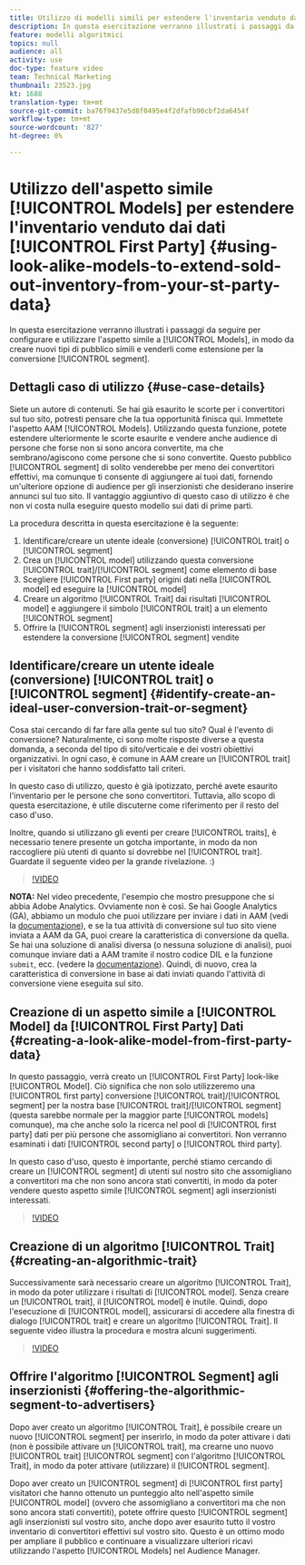 ```yaml
---
title: Utilizzo di modelli simili per estendere l'inventario venduto dai dati di prime parti
description: In questa esercitazione verranno illustrati i passaggi da seguire per configurare e utilizzare modelli simili a quelli disponibili, in modo da creare nuovi tipi di pubblico simili e venderli come estensione per il segmento di conversione.
feature: modelli algoritmici
topics: null
audience: all
activity: use
doc-type: feature video
team: Technical Marketing
thumbnail: 23523.jpg
kt: 1688
translation-type: tm+mt
source-git-commit: ba76f9437e5d8f0495e4f2dfafb90cbf2da6454f
workflow-type: tm+mt
source-wordcount: '827'
ht-degree: 0%

---
```



# Utilizzo dell&#39;aspetto simile [!UICONTROL Models] per estendere l&#39;inventario venduto dai dati [!UICONTROL First Party] {#using-look-alike-models-to-extend-sold-out-inventory-from-your-st-party-data}

In questa esercitazione verranno illustrati i passaggi da seguire per configurare e utilizzare l&#39;aspetto simile a [!UICONTROL Models], in modo da creare nuovi tipi di pubblico simili e venderli come estensione per la conversione [!UICONTROL segment].

## Dettagli caso di utilizzo {#use-case-details}

Siete un autore di contenuti. Se hai già esaurito le scorte per i convertitori sul tuo sito, potresti pensare che la tua opportunità finisca qui. Immettete l&#39;aspetto AAM [!UICONTROL Models]. Utilizzando questa funzione, potete estendere ulteriormente le scorte esaurite e vendere anche audience di persone che forse non si sono ancora convertite, ma che sembrano/agiscono come persone che si sono convertite. Questo pubblico [!UICONTROL segment] di solito venderebbe per meno dei convertitori effettivi, ma comunque ti consente di aggiungere ai tuoi dati, fornendo un&#39;ulteriore opzione di audience per gli inserzionisti che desiderano inserire annunci sul tuo sito. Il vantaggio aggiuntivo di questo caso di utilizzo è che non vi costa nulla eseguire questo modello sui dati di prime parti.

La procedura descritta in questa esercitazione è la seguente:

1. Identificare/creare un utente ideale (conversione) [!UICONTROL trait] o [!UICONTROL segment]
1. Crea un [!UICONTROL model] utilizzando questa conversione [!UICONTROL trait]/[!UICONTROL segment] come elemento di base
1. Scegliere [!UICONTROL First party] origini dati nella [!UICONTROL model] ed eseguire la [!UICONTROL model]
1. Creare un algoritmo [!UICONTROL Trait] dai risultati [!UICONTROL model] e aggiungere il simbolo [!UICONTROL trait] a un elemento [!UICONTROL segment]
1. Offrire la [!UICONTROL segment] agli inserzionisti interessati per estendere la conversione [!UICONTROL segment] vendite

## Identificare/creare un utente ideale (conversione) [!UICONTROL trait] o [!UICONTROL segment] {#identify-create-an-ideal-user-conversion-trait-or-segment}

Cosa stai cercando di far fare alla gente sul tuo sito? Qual è l&#39;evento di conversione? Naturalmente, ci sono molte risposte diverse a questa domanda, a seconda del tipo di sito/verticale e dei vostri obiettivi organizzativi. In ogni caso, è comune in AAM creare un [!UICONTROL trait] per i visitatori che hanno soddisfatto tali criteri.

In questo caso di utilizzo, questo è già ipotizzato, perché avete esaurito l&#39;inventario per le persone che sono convertitori. Tuttavia, allo scopo di questa esercitazione, è utile discuterne come riferimento per il resto del caso d&#39;uso.

Inoltre, quando si utilizzano gli eventi per creare [!UICONTROL traits], è necessario tenere presente un gotcha importante, in modo da non raccogliere più utenti di quanto si dovrebbe nel [!UICONTROL trait]. Guardate il seguente video per la grande rivelazione. :)

>[!VIDEO](https://video.tv.adobe.com/v/23431/?quality=12)

**NOTA:** Nel video precedente, l&#39;esempio che mostro presuppone che si abbia  Adobe Analytics. Ovviamente non è così. Se hai Google Analytics (GA), abbiamo un modulo che puoi utilizzare per inviare i dati in AAM (vedi la [documentazione](https://marketing.adobe.com/resources/help/en_US/aam/dil-google-universal-analytics.html)), e se la tua attività di conversione sul tuo sito viene inviata a AAM da GA, puoi creare la caratteristica di conversione da quella. Se hai una soluzione di analisi diversa (o nessuna soluzione di analisi), puoi comunque inviare dati a AAM tramite il nostro codice DIL e la funzione `submit`, ecc. (vedere la [documentazione](https://marketing.adobe.com/resources/help/en_US/aam/c_dil.html)). Quindi, di nuovo, crea la caratteristica di conversione in base ai dati inviati quando l&#39;attività di conversione viene eseguita sul sito.

## Creazione di un aspetto simile a [!UICONTROL Model] da [!UICONTROL First Party] Dati {#creating-a-look-alike-model-from-first-party-data}

In questo passaggio, verrà creato un [!UICONTROL First Party] look-like [!UICONTROL Model]. Ciò significa che non solo utilizzeremo una [!UICONTROL first party] conversione [!UICONTROL trait]/[!UICONTROL segment] per la nostra base [!UICONTROL trait]/[!UICONTROL segment] (questa sarebbe normale per la maggior parte [!UICONTROL models] comunque), ma che anche solo la ricerca nel pool di [!UICONTROL first party] dati per più persone che assomigliano ai convertitori. Non verranno esaminati i dati [!UICONTROL second party] o [!UICONTROL third party].

In questo caso d&#39;uso, questo è importante, perché stiamo cercando di creare un [!UICONTROL segment] di utenti sul nostro sito che assomigliano a convertitori ma che non sono ancora stati convertiti, in modo da poter vendere questo aspetto simile [!UICONTROL segment] agli inserzionisti interessati.

>[!VIDEO](https://video.tv.adobe.com/v/23504/?quality-12)

## Creazione di un algoritmo [!UICONTROL Trait] {#creating-an-algorithmic-trait}

Successivamente sarà necessario creare un algoritmo [!UICONTROL Trait], in modo da poter utilizzare i risultati di [!UICONTROL model]. Senza creare un [!UICONTROL trait], il [!UICONTROL model] è inutile. Quindi, dopo l&#39;esecuzione di [!UICONTROL model], assicurarsi di accedere alla finestra di dialogo [!UICONTROL trait] e creare un algoritmo [!UICONTROL Trait]. Il seguente video illustra la procedura e mostra alcuni suggerimenti.

>[!VIDEO](https://video.tv.adobe.com/v/23523/?quality=12)

## Offrire l&#39;algoritmo [!UICONTROL Segment] agli inserzionisti {#offering-the-algorithmic-segment-to-advertisers}

Dopo aver creato un algoritmo [!UICONTROL Trait], è possibile creare un nuovo [!UICONTROL segment] per inserirlo, in modo da poter attivare i dati (non è possibile attivare un [!UICONTROL trait], ma crearne uno nuovo [!UICONTROL trait] [!UICONTROL segment] con l&#39;algoritmo [!UICONTROL Trait], in modo da poter attivare (utilizzare) il [!UICONTROL segment].

Dopo aver creato un [!UICONTROL segment] di [!UICONTROL first party] visitatori che hanno ottenuto un punteggio alto nell&#39;aspetto simile [!UICONTROL model] (ovvero che assomigliano a convertitori ma che non sono ancora stati convertiti), potete offrire questo [!UICONTROL segment] agli inserzionisti sul vostro sito, anche dopo aver esaurito tutto il vostro inventario di convertitori effettivi sul vostro sito. Questo è un ottimo modo per ampliare il pubblico e continuare a visualizzare ulteriori ricavi utilizzando l&#39;aspetto [!UICONTROL Models] nel  Audience Manager.
